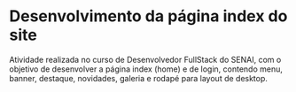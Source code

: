 # Desenvolvimento da página index do site
Atividade realizada no curso de Desenvolvedor FullStack do SENAI, com o objetivo de desenvolver a página index (home) e de login, contendo menu, banner, destaque, novidades, galeria e rodapé para layout de desktop. 
